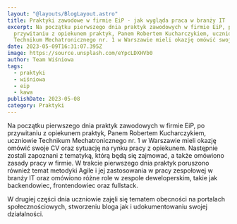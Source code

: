 ```yaml
---
layout: "@layouts/BlogLayout.astro"
title: Praktyki zawodowe w firmie EiP - jak wygląda praca w branży IT
excerpt: Na początku pierwszego dnia praktyk zawodowych w firmie EiP, po
  przywitaniu z opiekunem praktyk, Panem Robertem Kucharczykiem, uczniowie
  Technikum Mechatronicznego nr. 1 w Warszawie mieli okazję omówić swoje CV
date: 2023-05-09T16:31:07.395Z
image: https://source.unsplash.com/eYpcLDXHVb0
author: Team Wiśniowa
tags:
  - praktyki
  - wiśniowa
  - eip
  - kawa
publishDate: 2023-05-08
category: Praktyki
---
```


Na początku pierwszego dnia praktyk zawodowych w firmie EiP, po przywitaniu z opiekunem praktyk, Panem Robertem Kucharczykiem, uczniowie Technikum Mechatronicznego nr. 1 w Warszawie mieli okazję omówić swoje CV oraz sytuację na rynku pracy z opiekunem. Następnie zostali zapoznani z tematyką, którą będą się zajmować, a także omówiono zasady pracy w firmie. W trakcie pierwszego dnia praktyk poruszono również temat metodyki Agile i jej zastosowania w pracy zespołowej w branży IT oraz omówiono różne role w zespole deweloperskim, takie jak backendowiec, frontendowiec oraz fullstack. 

W drugiej części dnia uczniowie zajęli się tematem obecności na portalach społecznościowych, stworzeniu bloga jak i udokumentowaniu swojej działalności. 